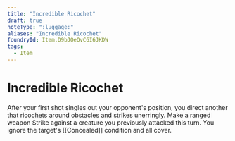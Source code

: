 ```yaml
---
title: "Incredible Ricochet"
draft: true
noteType: ":luggage:"
aliases: "Incredible Ricochet"
foundryId: Item.D9bJOeOvC6I6JKDW
tags:
  - Item
---
```


# Incredible Ricochet

After your first shot singles out your opponent's position, you direct another that ricochets around obstacles and strikes unerringly. Make a ranged weapon Strike against a creature you previously attacked this turn. You ignore the target's [[Concealed]] condition and all cover.
